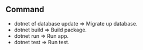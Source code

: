 ## Command

- dotnet ef database update => Migrate up database.
- dotnet build => Build package.
- dotnet run => Run app.
- dotnet test => Run test.
